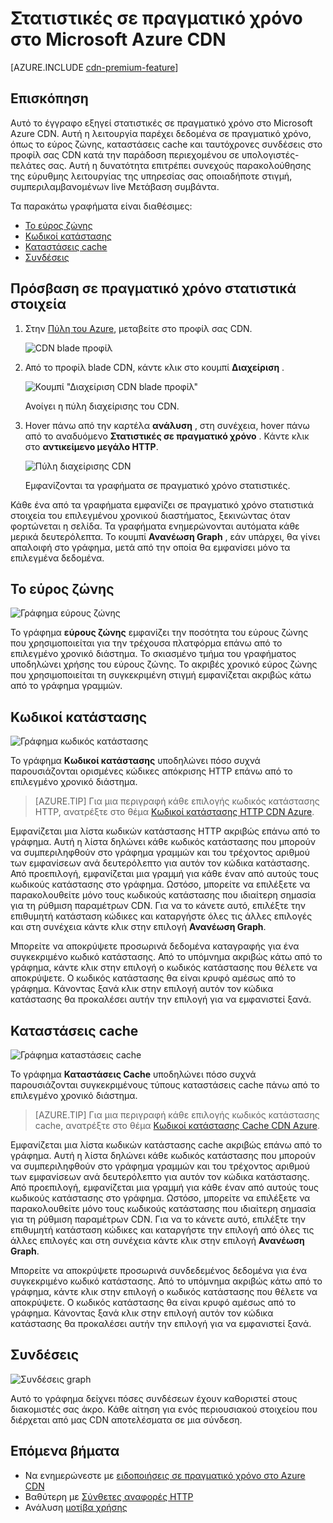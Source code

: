 <properties
    pageTitle="Real-φορά-στατιστικές στο Azure CDN | Microsoft Azure"
    description="Στατιστικά στοιχεία σε πραγματικό χρόνο παρέχει δεδομένα σε πραγματικό χρόνο σχετικά με τις επιδόσεις του Azure CDN κατά την παράδοση περιεχομένου σε υπολογιστές-πελάτες σας."
    services="cdn"
    documentationCenter=""
    authors="camsoper"
    manager="erikre"
    editor=""/>

<tags
    ms.service="cdn"
    ms.workload="tbd"
    ms.tgt_pltfrm="na"
    ms.devlang="na"
    ms.topic="article"
    ms.date="07/28/2016"
    ms.author="casoper"/>

# <a name="real-time-stats-in-microsoft-azure-cdn"></a>Στατιστικές σε πραγματικό χρόνο στο Microsoft Azure CDN

[AZURE.INCLUDE [cdn-premium-feature](../../includes/cdn-premium-feature.md)]

## <a name="overview"></a>Επισκόπηση

Αυτό το έγγραφο εξηγεί στατιστικές σε πραγματικό χρόνο στο Microsoft Azure CDN.  Αυτή η λειτουργία παρέχει δεδομένα σε πραγματικό χρόνο, όπως το εύρος ζώνης, καταστάσεις cache και ταυτόχρονες συνδέσεις στο προφίλ σας CDN κατά την παράδοση περιεχομένου σε υπολογιστές-πελάτες σας. Αυτή η δυνατότητα επιτρέπει συνεχούς παρακολούθησης της εύρυθμης λειτουργίας της υπηρεσίας σας οποιαδήποτε στιγμή, συμπεριλαμβανομένων live Μετάβαση συμβάντα.

Τα παρακάτω γραφήματα είναι διαθέσιμες:

* [Το εύρος ζώνης](#bandwidth)
* [Κωδικοί κατάστασης](#status-codes)
* [Καταστάσεις cache](#cache-statuses)
* [Συνδέσεις](#connections)


## <a name="accessing-real-time-stats"></a>Πρόσβαση σε πραγματικό χρόνο στατιστικά στοιχεία

1. Στην [Πύλη του Azure](https://portal.azure.com), μεταβείτε στο προφίλ σας CDN.

    ![CDN blade προφίλ](./media/cdn-real-time-stats/cdn-profile-blade.png)

2. Από το προφίλ blade CDN, κάντε κλικ στο κουμπί **Διαχείριση** .

    ![Κουμπί "Διαχείριση CDN blade προφίλ"](./media/cdn-real-time-stats/cdn-manage-btn.png)

    Ανοίγει η πύλη διαχείρισης του CDN.

3. Hover πάνω από την καρτέλα **ανάλυση** , στη συνέχεια, hover πάνω από το αναδυόμενο **Στατιστικές σε πραγματικό χρόνο** .  Κάντε κλικ στο **αντικείμενο μεγάλο HTTP**.

    ![Πύλη διαχείρισης CDN](./media/cdn-real-time-stats/cdn-premium-portal.png)

    Εμφανίζονται τα γραφήματα σε πραγματικό χρόνο στατιστικές.
    
Κάθε ένα από τα γραφήματα εμφανίζει σε πραγματικό χρόνο στατιστικά στοιχεία του επιλεγμένου χρονικού διαστήματος, ξεκινώντας όταν φορτώνεται η σελίδα.  Τα γραφήματα ενημερώνονται αυτόματα κάθε μερικά δευτερόλεπτα.  Το κουμπί **Ανανέωση Graph** , εάν υπάρχει, θα γίνει απαλοιφή στο γράφημα, μετά από την οποία θα εμφανίσει μόνο τα επιλεγμένα δεδομένα.

## <a name="bandwidth"></a>Το εύρος ζώνης

![Γράφημα εύρους ζώνης](./media/cdn-real-time-stats/cdn-bandwidth.png)

Το γράφημα **εύρους ζώνης** εμφανίζει την ποσότητα του εύρους ζώνης που χρησιμοποιείται για την τρέχουσα πλατφόρμα επάνω από το επιλεγμένο χρονικό διάστημα. Το σκιασμένο τμήμα του γραφήματος υποδηλώνει χρήσης του εύρους ζώνης. Το ακριβές χρονικό εύρος ζώνης που χρησιμοποιείται τη συγκεκριμένη στιγμή εμφανίζεται ακριβώς κάτω από το γράφημα γραμμών.

## <a name="status-codes"></a>Κωδικοί κατάστασης

![Γράφημα κωδικός κατάστασης](./media/cdn-real-time-stats/cdn-status-codes.png)

Το γράφημα **Κωδικοί κατάστασης** υποδηλώνει πόσο συχνά παρουσιάζονται ορισμένες κώδικες απόκρισης HTTP επάνω από το επιλεγμένο χρονικό διάστημα.

> [AZURE.TIP]  Για μια περιγραφή κάθε επιλογής κωδικός κατάστασης HTTP, ανατρέξτε στο θέμα [Κωδικοί κατάστασης HTTP CDN Azure](https://msdn.microsoft.com/library/mt759238.aspx).

Εμφανίζεται μια λίστα κωδικών κατάστασης HTTP ακριβώς επάνω από το γράφημα. Αυτή η λίστα δηλώνει κάθε κωδικός κατάστασης που μπορούν να συμπεριληφθούν στο γράφημα γραμμών και του τρέχοντος αριθμού των εμφανίσεων ανά δευτερόλεπτο για αυτόν τον κώδικα κατάστασης. Από προεπιλογή, εμφανίζεται μια γραμμή για κάθε έναν από αυτούς τους κωδικούς κατάστασης στο γράφημα. Ωστόσο, μπορείτε να επιλέξετε να παρακολουθείτε μόνο τους κωδικούς κατάστασης που ιδιαίτερη σημασία για τη ρύθμιση παραμέτρων CDN. Για να το κάνετε αυτό, επιλέξτε την επιθυμητή κατάσταση κώδικες και καταργήστε όλες τις άλλες επιλογές και στη συνέχεια κάντε κλικ στην επιλογή **Ανανέωση Graph**. 

Μπορείτε να αποκρύψετε προσωρινά δεδομένα καταγραφής για ένα συγκεκριμένο κωδικό κατάστασης.  Από το υπόμνημα ακριβώς κάτω από το γράφημα, κάντε κλικ στην επιλογή ο κωδικός κατάστασης που θέλετε να αποκρύψετε. Ο κωδικός κατάστασης θα είναι κρυφό αμέσως από το γράφημα. Κάνοντας ξανά κλικ στην επιλογή αυτόν τον κώδικα κατάστασης θα προκαλέσει αυτήν την επιλογή για να εμφανιστεί ξανά.

## <a name="cache-statuses"></a>Καταστάσεις cache

![Γράφημα καταστάσεις cache](./media/cdn-real-time-stats/cdn-cache-status.png)

Το γράφημα **Καταστάσεις Cache** υποδηλώνει πόσο συχνά παρουσιάζονται συγκεκριμένους τύπους καταστάσεις cache πάνω από το επιλεγμένο χρονικό διάστημα. 

> [AZURE.TIP]  Για μια περιγραφή κάθε επιλογής κωδικός κατάστασης cache, ανατρέξτε στο θέμα [Κωδικοί κατάστασης Cache CDN Azure](https://msdn.microsoft.com/library/mt759237.aspx).

Εμφανίζεται μια λίστα κωδικών κατάστασης cache ακριβώς επάνω από το γράφημα. Αυτή η λίστα δηλώνει κάθε κωδικός κατάστασης που μπορούν να συμπεριληφθούν στο γράφημα γραμμών και του τρέχοντος αριθμού των εμφανίσεων ανά δευτερόλεπτο για αυτόν τον κώδικα κατάστασης. Από προεπιλογή, εμφανίζεται μια γραμμή για κάθε έναν από αυτούς τους κωδικούς κατάστασης στο γράφημα. Ωστόσο, μπορείτε να επιλέξετε να παρακολουθείτε μόνο τους κωδικούς κατάστασης που ιδιαίτερη σημασία για τη ρύθμιση παραμέτρων CDN. Για να το κάνετε αυτό, επιλέξτε την επιθυμητή κατάσταση κώδικες και καταργήστε την επιλογή από όλες τις άλλες επιλογές και στη συνέχεια κάντε κλικ στην επιλογή **Ανανέωση Graph**. 

Μπορείτε να αποκρύψετε προσωρινά συνδεδεμένος δεδομένα για ένα συγκεκριμένο κωδικό κατάστασης.  Από το υπόμνημα ακριβώς κάτω από το γράφημα, κάντε κλικ στην επιλογή ο κωδικός κατάστασης που θέλετε να αποκρύψετε. Ο κωδικός κατάστασης θα είναι κρυφό αμέσως από το γράφημα. Κάνοντας ξανά κλικ στην επιλογή αυτόν τον κώδικα κατάστασης θα προκαλέσει αυτήν την επιλογή για να εμφανιστεί ξανά.

## <a name="connections"></a>Συνδέσεις

![Συνδέσεις graph](./media/cdn-real-time-stats/cdn-connections.png)

Αυτό το γράφημα δείχνει πόσες συνδέσεων έχουν καθοριστεί στους διακομιστές σας άκρο. Κάθε αίτηση για ενός περιουσιακού στοιχείου που διέρχεται από μας CDN αποτελέσματα σε μια σύνδεση.

## <a name="next-steps"></a>Επόμενα βήματα

- Να ενημερώνεστε με [ειδοποιήσεις σε πραγματικό χρόνο στο Azure CDN](cdn-real-time-alerts.md)
- Βαθύτερη με [Σύνθετες αναφορές HTTP](cdn-advanced-http-reports.md)
- Ανάλυση [μοτίβα χρήσης](cdn-analyze-usage-patterns.md)

